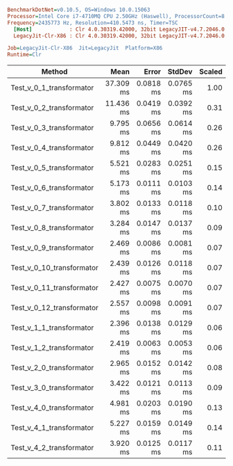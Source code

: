 ``` ini

BenchmarkDotNet=v0.10.5, OS=Windows 10.0.15063
Processor=Intel Core i7-4710MQ CPU 2.50GHz (Haswell), ProcessorCount=8
Frequency=2435773 Hz, Resolution=410.5473 ns, Timer=TSC
  [Host]            : Clr 4.0.30319.42000, 32bit LegacyJIT-v4.7.2046.0
  LegacyJit-Clr-X86 : Clr 4.0.30319.42000, 32bit LegacyJIT-v4.7.2046.0

Job=LegacyJit-Clr-X86  Jit=LegacyJit  Platform=X86  
Runtime=Clr  

```
 |                    Method |      Mean |     Error |    StdDev | Scaled |     Gen 0 | Allocated |
 |-------------------------- |----------:|----------:|----------:|-------:|----------:|----------:|
 |  Test_v_0_1_transformator | 37.309 ms | 0.0818 ms | 0.0765 ms |   1.00 | 4825.0000 |  16.31 MB |
 |  Test_v_0_2_transformator | 11.436 ms | 0.0419 ms | 0.0392 ms |   0.31 | 2421.8750 |   7.69 MB |
 |  Test_v_0_3_transformator |  9.795 ms | 0.0656 ms | 0.0614 ms |   0.26 | 1814.5833 |   5.91 MB |
 |  Test_v_0_4_transformator |  9.812 ms | 0.0449 ms | 0.0420 ms |   0.26 | 1843.7500 |   5.91 MB |
 |  Test_v_0_5_transformator |  5.521 ms | 0.0283 ms | 0.0251 ms |   0.15 | 1545.8333 |   4.88 MB |
 |  Test_v_0_6_transformator |  5.173 ms | 0.0111 ms | 0.0103 ms |   0.14 | 2029.1667 |   6.29 MB |
 |  Test_v_0_7_transformator |  3.802 ms | 0.0133 ms | 0.0118 ms |   0.10 | 1991.6667 |    6.1 MB |
 |  Test_v_0_8_transformator |  3.284 ms | 0.0147 ms | 0.0137 ms |   0.09 | 1403.9063 |   4.33 MB |
 |  Test_v_0_9_transformator |  2.469 ms | 0.0086 ms | 0.0081 ms |   0.07 | 1397.6563 |   4.33 MB |
 | Test_v_0_10_transformator |  2.439 ms | 0.0126 ms | 0.0118 ms |   0.07 | 1407.0313 |   4.33 MB |
 | Test_v_0_11_transformator |  2.427 ms | 0.0075 ms | 0.0070 ms |   0.07 | 1407.0313 |   4.33 MB |
 | Test_v_0_12_transformator |  2.557 ms | 0.0098 ms | 0.0091 ms |   0.07 | 1521.8750 |   4.69 MB |
 |  Test_v_1_1_transformator |  2.396 ms | 0.0138 ms | 0.0129 ms |   0.06 | 1402.8646 |   4.33 MB |
 |  Test_v_1_2_transformator |  2.419 ms | 0.0063 ms | 0.0053 ms |   0.06 | 1402.8646 |   4.33 MB |
 |  Test_v_2_0_transformator |  2.965 ms | 0.0152 ms | 0.0142 ms |   0.08 | 1401.8229 |   4.33 MB |
 |  Test_v_3_0_transformator |  3.422 ms | 0.0121 ms | 0.0113 ms |   0.09 | 1108.8542 |   3.46 MB |
 |  Test_v_4_0_transformator |  4.981 ms | 0.0203 ms | 0.0190 ms |   0.13 |  936.9792 |   3.04 MB |
 |  Test_v_4_1_transformator |  5.227 ms | 0.0159 ms | 0.0149 ms |   0.14 |  939.0625 |   3.04 MB |
 |  Test_v_4_2_transformator |  3.920 ms | 0.0125 ms | 0.0117 ms |   0.11 |  712.5000 |   2.35 MB |

